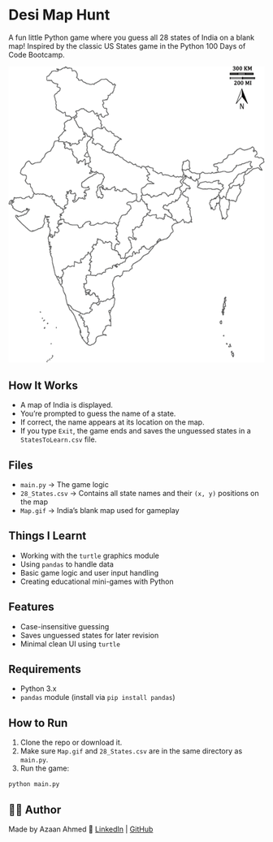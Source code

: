 # Desi Map Hunt

A fun little Python game where you guess all 28 states of India on a blank map!
Inspired by the classic US States game in the Python 100 Days of Code Bootcamp.

![Preview](Map.gif)

## How It Works

* A map of India is displayed.
* You’re prompted to guess the name of a state.
* If correct, the name appears at its location on the map.
* If you type `Exit`, the game ends and saves the unguessed states in a `StatesToLearn.csv` file.

## Files

* `main.py` → The game logic
* `28_States.csv` → Contains all state names and their `(x, y)` positions on the map
* `Map.gif` → India’s blank map used for gameplay

## Things I Learnt

* Working with the `turtle` graphics module
* Using `pandas` to handle data
* Basic game logic and user input handling
* Creating educational mini-games with Python

## Features

* Case-insensitive guessing
* Saves unguessed states for later revision
* Minimal clean UI using `turtle`

## Requirements

* Python 3.x
* `pandas` module (install via `pip install pandas`)

## How to Run

1. Clone the repo or download it.
2. Make sure `Map.gif` and `28_States.csv` are in the same directory as `main.py`.
3. Run the game:

```bash
python main.py
```

## 👨‍💻 Author

Made by Azaan Ahmed
🔗 [LinkedIn](https://www.linkedin.com/in/azaan-ahmed-a738b4332) |  [GitHub](https://github.com/NomadBeetle)
